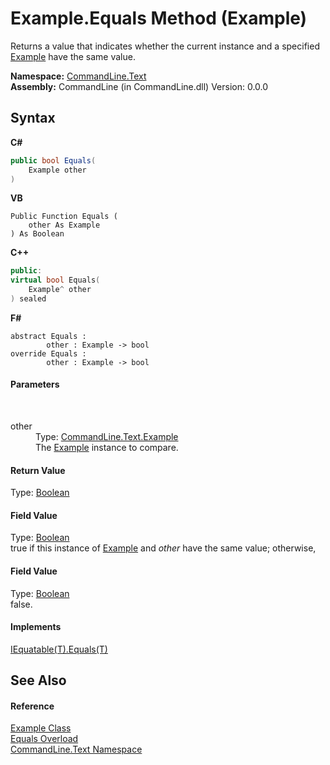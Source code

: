 # Example.Equals Method (Example)
 

Returns a value that indicates whether the current instance and a specified <a href="T_CommandLine_Text_Example">Example</a> have the same value.

**Namespace:**&nbsp;<a href="N_CommandLine_Text">CommandLine.Text</a><br />**Assembly:**&nbsp;CommandLine (in CommandLine.dll) Version: 0.0.0

## Syntax

**C#**<br />
``` C#
public bool Equals(
	Example other
)
```

**VB**<br />
``` VB
Public Function Equals ( 
	other As Example
) As Boolean
```

**C++**<br />
``` C++
public:
virtual bool Equals(
	Example^ other
) sealed
```

**F#**<br />
``` F#
abstract Equals : 
        other : Example -> bool 
override Equals : 
        other : Example -> bool 
```


#### Parameters
&nbsp;<dl><dt>other</dt><dd>Type: <a href="T_CommandLine_Text_Example">CommandLine.Text.Example</a><br />The <a href="T_CommandLine_Text_Example">Example</a> instance to compare.</dd></dl>

#### Return Value
Type: <a href="https://docs.microsoft.com/dotnet/api/system.boolean" target="_blank">Boolean</a><br />

#### Field Value
Type: <a href="https://docs.microsoft.com/dotnet/api/system.boolean" target="_blank">Boolean</a><br />true if this instance of <a href="T_CommandLine_Text_Example">Example</a> and *other* have the same value; otherwise, 

#### Field Value
Type: <a href="https://docs.microsoft.com/dotnet/api/system.boolean" target="_blank">Boolean</a><br />false.

#### Implements
<a href="https://docs.microsoft.com/dotnet/api/system.iequatable-1.equals#System_IEquatable_1_Equals__0_" target="_blank">IEquatable(T).Equals(T)</a><br />

## See Also


#### Reference
<a href="T_CommandLine_Text_Example">Example Class</a><br /><a href="Overload_CommandLine_Text_Example_Equals">Equals Overload</a><br /><a href="N_CommandLine_Text">CommandLine.Text Namespace</a><br />